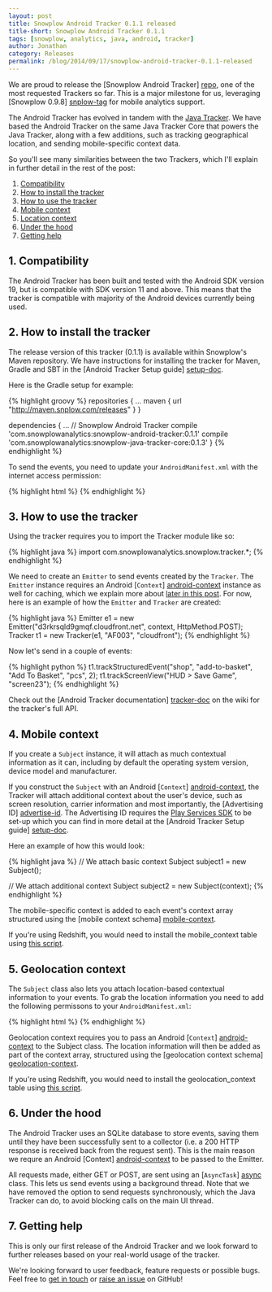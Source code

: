 ```yaml
---
layout: post
title: Snowplow Android Tracker 0.1.1 released
title-short: Snowplow Android Tracker 0.1.1
tags: [snowplow, analytics, java, android, tracker]
author: Jonathan
category: Releases
permalink: /blog/2014/09/17/snowplow-android-tracker-0.1.1-released
---
```


We are proud to release the [Snowplow Android Tracker] [repo], one of the most requested Trackers so far. This is a major milestone for us, leveraging [Snowplow 0.9.8] [snplow-tag] for mobile analytics support.

The Android Tracker has evolved in tandem with the [Java Tracker][java-repo]. We have based the Android Tracker on the same Java Tracker Core that powers the Java Tracker, along with a few additions, such as tracking geographical location, and sending mobile-specific context data.

So you'll see many similarities between the two Trackers, which I'll explain in further detail in the rest of the post:

1. [Compatibility](/blog/2014/09/17/snowplow-android-tracker-0.1.1-released/#compatibility)
2. [How to install the tracker](/blog/2014/09/17/snowplow-android-tracker-0.1.1-released/#how-to-install)
3. [How to use the tracker](/blog/2014/09/17/snowplow-android-tracker-0.1.1-released/#how-to-use)
4. [Mobile context](/blog/2014/09/17/snowplow-android-tracker-0.1.1-released/#mobile-context)
5. [Location context](/blog/2014/09/17/snowplow-android-tracker-0.1.1-released/#geolocation-context)
6. [Under the hood](/blog/2014/09/17/snowplow-android-tracker-0.1.1-released/#under-the-hood)
7. [Getting help](/blog/2014/09/17/snowplow-android-tracker-0.1.1-released/#help)

<!--more-->

<h2><a name="compatibility">1. Compatibility</a></h2>

The Android Tracker has been built and tested with the Android SDK version 19, but is compatible with SDK version 11 and above. This means that the tracker is compatible with majority of the Android devices currently being used.

<h2><a name="how-to-install">2. How to install the tracker</a></h2>

The release version of this tracker (0.1.1) is available within Snowplow's Maven repository. We have instructions for installing the tracker for Maven, Gradle and SBT in the [Android Tracker Setup guide] [setup-doc].

Here is the Gradle setup for example:

{% highlight groovy %}
repositories {
    ...
    maven {
        url "http://maven.snplow.com/releases"
    }
}

dependencies {
    ...
    // Snowplow Android Tracker
    compile 'com.snowplowanalytics:snowplow-android-tracker:0.1.1'
    compile 'com.snowplowanalytics:snowplow-java-tracker-core:0.1.3'
}
{% endhighlight %}

To send the events, you need to update your `AndroidManifest.xml` with the internet access permission:

{% highlight html %}
<uses-permission android:name="android.permission.INTERNET" />
{% endhighlight %}

<h2><a name="how-to-use">3. How to use the tracker</a></h2>

Using the tracker requires you to import the Tracker module like so:

{% highlight java %}
import com.snowplowanalytics.snowplow.tracker.*;
{% endhighlight %}

We need to create an `Emitter` to send events created by the `Tracker`. The `Emitter` instance requires an Android [`Context`] [android-context] instance as well for caching, which we explain more about [later in this post](#under-the-hood). For now, here is an example of how the `Emitter` and `Tracker` are created:

{% highlight java %}
Emitter e1 = new Emitter("d3rkrsqld9gmqf.cloudfront.net", context, HttpMethod.POST);
Tracker t1 = new Tracker(e1, "AF003", "cloudfront");
{% endhighlight %}

Now let's send in a couple of events:

{% highlight python %}
t1.trackStructuredEvent("shop", "add-to-basket", "Add To Basket", "pcs", 2);
t1.trackScreenView("HUD > Save Game", "screen23");
{% endhighlight %}

Check out the [Android Tracker documentation] [tracker-doc] on the wiki for the tracker's full API.

<h2><a name="mobile-context">4. Mobile context</a></h2>

If you create a `Subject` instance, it will attach as much contextual information as it can, including by default the operating system version, device model and manufacturer.

If you construct the `Subject` with an Android [`Context`] [android-context], the Tracker will attach additional context about the user's device, such as screen resolution, carrier information and most importantly, the [Advertising ID] [advertise-id]. The Advertising ID requires the [Play Services SDK][play-services] to be set-up which you can find in more detail at the [Android Tracker Setup guide] [setup-doc].

Here an example of how this would look:

{% highlight java %}
// We attach basic context
Subject subject1 = new Subject();

// We attach additional context
Subject subject2 = new Subject(context);
{% endhighlight %}

The mobile-specific context is added to each event's context array structured using the [mobile context schema] [mobile-context].

If you're using Redshift, you would need to install the mobile_context table using [this script][mobile-script].

<h2><a name="geolocation-context">5. Geolocation context</a></h2>

The `Subject` class also lets you attach location-based contextual information to your events. To grab the location information you need to add the following permissons to your `AndroidManifest.xml`:

{% highlight html %}
<uses-permission android:name="android.permission.ACCESS_COARSE_LOCATION" />
<uses-permission android:name="android.permission.ACCESS_FINE_LOCATION" />
{% endhighlight %}

Geolocation context requires you to pass an Android [`Context`] [android-context] to the Subject class. The location information will then be added as part of the context array, structured using the [geolocation context schema] [geolocation-context].

If you're using Redshift, you would need to install the geolocation_context table using [this script][geolocation-script].

<h2><a name="under-the-hood">6. Under the hood</a></h2>

The Android Tracker uses an SQLite database to store events, saving them until they have been successfully sent to a collector (i.e. a 200 HTTP response is received back from the request sent). This is the main reason we requre an Android [Context] [android-context] to be passed to the Emitter.

All requests made, either GET or POST, are sent using an [`AsyncTask`] [async] class. This lets us send events using a background thread. Note that we have removed the option to send requests synchronously, which the Java Tracker can do, to avoid blocking calls on the main UI thread.

<h2><a name="help">7. Getting help</a></h2>

This is only our first release of the Android Tracker and we look forward to further releases based on your real-world usage of the tracker.

We're looking forward to user feedback, feature requests or possible bugs. Feel free to [get in touch][talk-to-us] or [raise an issue][issues] on GitHub!

[repo]: https://github.com/snowplow/snowplow-android-tracker
[java-repo]: https://github.com/snowplow/snowplow-java-tracker
[snplow-tag]: https://github.com/snowplow/snowplow/releases/tag/0.9.8

[setup-doc]: https://github.com/snowplow/snowplow/wiki/Android-Tracker-Setup
[tracker-doc]: https://github.com/snowplow/snowplow/wiki/Android-and-Java-Tracker
[talk-to-us]: https://github.com/snowplow/snowplow/wiki/Talk-to-us
[issues]: https://github.com/snowplow/snowplow-android-tracker/issues

[ios-blog]: http://snowplowanalytics.com/blog/2014/09/xx/snowplow-ios-tracker-0.1.1-released/
[mobile-context]: http://iglucentral.com/schemas/com.snowplowanalytics.snowplow/mobile_context/jsonschema/1-0-0
[location-context]: http://iglucentral.com/schemas/com.snowplowanalytics.snowplow/geolocation_context/jsonschema/1-0-0

[async]: https://developer.android.com/reference/android/os/AsyncTask.html
[advertise-id]: https://developer.android.com/google/play-services/id.html
[play-services]: http://developer.android.com/google/play-services/index.html
[android-context]: https://developer.android.com/reference/android/content/Context.html

[mobile-context]: http://iglucentral.com/schemas/com.snowplowanalytics.snowplow/mobile_context/jsonschema/1-0-0
[mobile-script]: https://github.com/snowplow/snowplow/blob/master/4-storage/redshift-storage/sql/com.snowplowanalytics.snowplow/mobile_context_1.sql

[geolocation-context]: http://iglucentral.com/schemas/com.snowplowanalytics.snowplow/geolocation_context/jsonschema/1-0-0
[geolocation-script]: https://github.com/snowplow/snowplow/blob/master/4-storage/redshift-storage/sql/com.snowplowanalytics.snowplow/geolocation_context_1.sql
